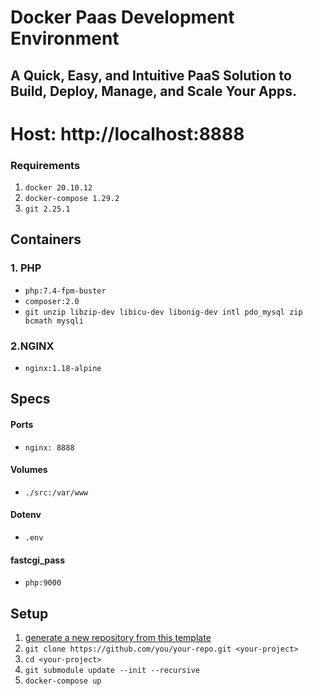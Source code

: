 # Docker Paas Development Environment
## A Quick, Easy, and Intuitive PaaS Solution to Build, Deploy, Manage, and Scale Your Apps.

# Host: http://localhost:8888

### Requirements
1. `docker 20.10.12`
2. `docker-compose 1.29.2`
3. `git 2.25.1`

## Containers

### 1. PHP
- `php:7.4-fpm-buster`
- `composer:2.0`
- `git unzip libzip-dev libicu-dev libonig-dev intl pdo_mysql zip bcmath mysqli`

### 2.NGINX
- `nginx:1.18-alpine`


## Specs

#### Ports
- `nginx: 8888`

#### Volumes
- `./src:/var/www`

#### Dotenv
- `.env`

#### fastcgi_pass
-  `php:9000`


## Setup

1.  [generate a new repository from this template](https://github.com/superwpheroes/docker-paas/generate)
2.  `git clone https://github.com/you/your-repo.git <your-project>`
3.  `cd <your-project>`
4.  `git submodule update --init --recursive`
5.  `docker-compose up`
